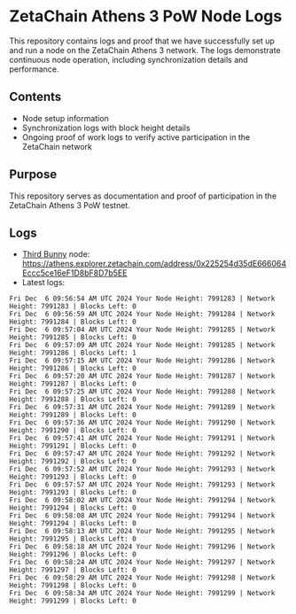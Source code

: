 # ZetaChain Athens 3 PoW Node Logs
This repository contains logs and proof that we have successfully set up and run a node on the ZetaChain Athens 3 network. The logs demonstrate continuous node operation, including synchronization details and performance.

## Contents
- Node setup information
- Synchronization logs with block height details
- Ongoing proof of work logs to verify active participation in the ZetaChain network

## Purpose
This repository serves as documentation and proof of participation in the ZetaChain Athens 3 PoW testnet.

## Logs

- [Third Bunny](https://thirdbunny.xyz/) node: https://athens.explorer.zetachain.com/address/0x225254d35dE666064Eccc5ce16eF1D8bF8D7b5EE
- Latest logs:
```
Fri Dec  6 09:56:54 AM UTC 2024 Your Node Height: 7991283 | Network Height: 7991283 | Blocks Left: 0
Fri Dec  6 09:56:59 AM UTC 2024 Your Node Height: 7991284 | Network Height: 7991284 | Blocks Left: 0
Fri Dec  6 09:57:04 AM UTC 2024 Your Node Height: 7991285 | Network Height: 7991285 | Blocks Left: 0
Fri Dec  6 09:57:09 AM UTC 2024 Your Node Height: 7991285 | Network Height: 7991286 | Blocks Left: 1
Fri Dec  6 09:57:15 AM UTC 2024 Your Node Height: 7991286 | Network Height: 7991286 | Blocks Left: 0
Fri Dec  6 09:57:20 AM UTC 2024 Your Node Height: 7991287 | Network Height: 7991287 | Blocks Left: 0
Fri Dec  6 09:57:25 AM UTC 2024 Your Node Height: 7991288 | Network Height: 7991288 | Blocks Left: 0
Fri Dec  6 09:57:31 AM UTC 2024 Your Node Height: 7991289 | Network Height: 7991289 | Blocks Left: 0
Fri Dec  6 09:57:36 AM UTC 2024 Your Node Height: 7991290 | Network Height: 7991290 | Blocks Left: 0
Fri Dec  6 09:57:41 AM UTC 2024 Your Node Height: 7991291 | Network Height: 7991291 | Blocks Left: 0
Fri Dec  6 09:57:47 AM UTC 2024 Your Node Height: 7991292 | Network Height: 7991292 | Blocks Left: 0
Fri Dec  6 09:57:52 AM UTC 2024 Your Node Height: 7991293 | Network Height: 7991293 | Blocks Left: 0
Fri Dec  6 09:57:57 AM UTC 2024 Your Node Height: 7991293 | Network Height: 7991293 | Blocks Left: 0
Fri Dec  6 09:58:02 AM UTC 2024 Your Node Height: 7991294 | Network Height: 7991294 | Blocks Left: 0
Fri Dec  6 09:58:08 AM UTC 2024 Your Node Height: 7991294 | Network Height: 7991294 | Blocks Left: 0
Fri Dec  6 09:58:13 AM UTC 2024 Your Node Height: 7991295 | Network Height: 7991295 | Blocks Left: 0
Fri Dec  6 09:58:18 AM UTC 2024 Your Node Height: 7991296 | Network Height: 7991296 | Blocks Left: 0
Fri Dec  6 09:58:24 AM UTC 2024 Your Node Height: 7991297 | Network Height: 7991297 | Blocks Left: 0
Fri Dec  6 09:58:29 AM UTC 2024 Your Node Height: 7991298 | Network Height: 7991298 | Blocks Left: 0
Fri Dec  6 09:58:34 AM UTC 2024 Your Node Height: 7991299 | Network Height: 7991299 | Blocks Left: 0
```
